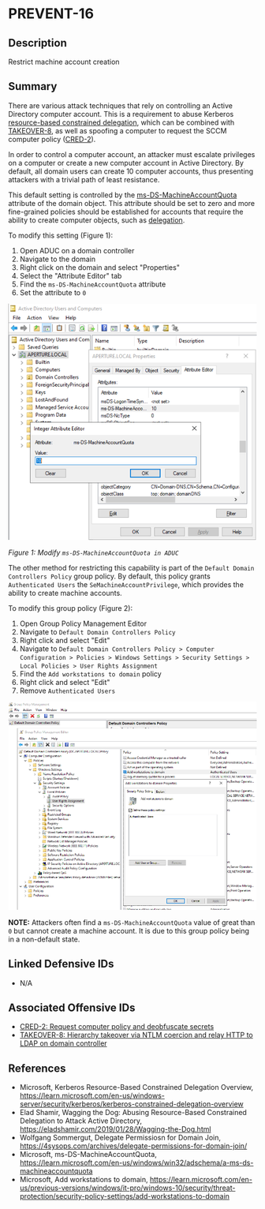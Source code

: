 # PREVENT-16
## Description
Restrict machine account creation

## Summary
There are various attack techniques that rely on controlling an Active Directory computer account. This is a requirement to abuse Kerberos [resource-based constrained delegation](https://learn.microsoft.com/en-us/windows-server/security/kerberos/kerberos-constrained-delegation-overview), which can be combined with [TAKEOVER-8](../../../attack-techniques/TAKEOVER/TAKEOVER-8/takeover-8_description.md), as well as spoofing a computer to request the SCCM computer policy ([CRED-2](../../../attack-techniques/CRED/CRED-2/cred-2_description.md)).

In order to control a computer account, an attacker must escalate privileges on a computer or create a new computer account in Active Directory. By default, all domain users can create 10 computer accounts, thus presenting attackers with a trivial path of least resistance.

This default setting is controlled by the [ms-DS-MachineAccountQuota](https://learn.microsoft.com/en-us/windows/win32/adschema/a-ms-ds-machineaccountquota) attribute of the domain object. This attribute should be set to zero and more fine-grained policies should be established for accounts that require the ability to create computer objects, such as [delegation](https://4sysops.com/archives/delegate-permissions-for-domain-join/).

To modify this setting (Figure 1):

1. Open ADUC on a domain controller
2. Navigate to the domain
3. Right click on the domain and select "Properties"
4. Select the "Attribute Editor" tab
5. Find the `ms-DS-MachineAccountQuota` attribute
6. Set the attribute to `0`

![Modify ms-DS-MachineAccountQuota](./prevent-16_aduc.png)

_Figure 1: Modify `ms-DS-MachineAccountQuota in ADUC`_

The other method for restricting this capability is part of the `Default Domain Controllers Policy` group policy. By default, this policy grants `Authenticated Users` the `SeMachineAccountPrivilege`, which provides the ability to create machine accounts.

To modify this group policy (Figure 2):

1. Open Group Policy Management Editor
2. Navigate to `Default Domain Controllers Policy`
3. Right click and select "Edit"
4. Navigate to `Default Domain Controllers Policy > Computer Configuration > Policies > Windows Settings > Security Settings > Local Policies > User Rights Assignment`
5. Find the `Add workstations to domain` policy
6. Right click and select "Edit"
7. Remove `Authenticated Users`

![Remove SeMachineAccountPrivilege](./prevent-16_gp.png)


**NOTE:** Attackers often find a `ms-DS-MachineAccountQuota` value of great than `0` but cannot create a machine account. It is due to this group policy being in a non-default state.

## Linked Defensive IDs
- N/A

## Associated Offensive IDs
- [CRED-2: Request computer policy and deobfuscate secrets](../../../attack-techniques/CRED/CRED-2/cred-2_description.md)
- [TAKEOVER-8: Hierarchy takeover via NTLM coercion and relay HTTP to LDAP on domain controller](../../../attack-techniques/TAKEOVER/TAKEOVER-8/takeover-8_description.md)

## References
- Microsoft, Kerberos Resource-Based Constrained Delegation Overview, https://learn.microsoft.com/en-us/windows-server/security/kerberos/kerberos-constrained-delegation-overview
- Elad Shamir, Wagging the Dog: Abusing Resource-Based Constrained Delegation to Attack Active Directory, https://eladshamir.com/2019/01/28/Wagging-the-Dog.html
- Wolfgang Sommergut, Delegate Permissiosn for Domain Join, https://4sysops.com/archives/delegate-permissions-for-domain-join/
- Microsoft, ms-DS-MachineAccountQuota, https://learn.microsoft.com/en-us/windows/win32/adschema/a-ms-ds-machineaccountquota
- Microsoft, Add workstations to domain, https://learn.microsoft.com/en-us/previous-versions/windows/it-pro/windows-10/security/threat-protection/security-policy-settings/add-workstations-to-domain

